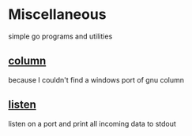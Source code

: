 # Miscellaneous

simple go programs and utilities

## [column](https://github.com/generaltso/miscellaneous/tree/master/column)

because I couldn't find a windows port of gnu column

## [listen](https://github.com/generaltso/miscellaneous/tree/master/listen)

listen on a port and print all incoming data to stdout
